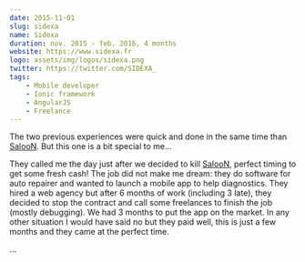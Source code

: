 ```yaml
---
date: 2015-11-01
slug: sidexa
name: Sidexa
duration: nov. 2015 - feb. 2016, 4 months
website: https://www.sidexa.fr
logo: assets/img/logos/sidexa.png
twitter: https://twitter.com/SIDEXA_
tags:
    - Mobile developer
    - Ionic framework
    - AngularJS
    - Freelance
---
```


The two previous experiences were quick and done in the same time than [SalooN](#saloon). But this one is a bit special to me...

They called me the day just after we decided to kill [SalooN](#saloon), perfect timing to get some fresh cash!
The job did not make me dream: they do software for auto repairer and wanted to launch a mobile app to help diagnostics.
They hired a web agency but after 6 months of work (including 3 late), they decided to stop the contract and
call some freelances to finish the job (mostly debugging). We had 3 months to put the app on the market.
In any other situation I would have said no but they paid well, this is just a few months and they came at the perfect time.

...
